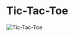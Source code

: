 # Tic-Tac-Toe
		
![Tic-Tac-Toe](https://github.com/PrisonerM13/TicTacToe/blob/master/gif/TicTacToe.gif "Tic-Tac-Toe")
